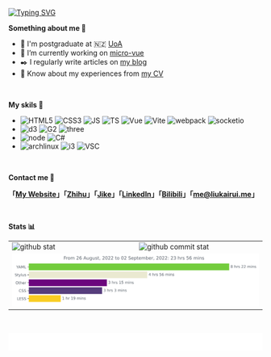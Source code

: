 [![Typing SVG](https://readme-typing-svg.herokuapp.com?size=21&color=000000&vCenter=true&width=500&lines=Hey%2C+I'm+Kairui+Liu+%F0%9F%91%8B;A+passionate+frontend+developer+from+China+%F0%9F%91%A8%E2%80%8D%F0%9F%92%BB+;Welcome+to+my+Github+homepage+%F0%9F%A4%97;%E5%98%BF%2C+%E6%88%91%E6%98%AF%E5%88%98%E9%94%B4%E7%9D%BF+%F0%9F%91%8B;%E6%9D%A5%E8%87%AA%E4%B8%AD%E5%9B%BD%E7%9A%84%E5%89%8D%E7%AB%AF%E5%BC%80%E5%8F%91%E8%80%85+%F0%9F%91%A8%E2%80%8D%F0%9F%92%BB;%E6%AC%A2%E8%BF%8E%E6%9D%A5%E5%88%B0%E6%88%91%E7%9A%84Github%E4%B8%BB%E9%A1%B5%F0%9F%A4%97)](https://git.io/typing-svg)
<br/>

**Something about me 🙋**

- 🍻 I'm postgraduate at 🇳🇿 [UoA](https://www.auckland.ac.nz/)
- 🔭 I’m currently working on [micro-vue](https://github.com/KairuiLiu/micro-vue)
- ✒️ I regularly write articles on [my blog](http://liukairui.me/)
- 📃 Know about my experiences from [my CV](http://cv.liukairui.me/)
<br/>

**My skils 🔬**

- ![HTML5](https://img.shields.io/badge/HTML5-E34F26?style=flat-square&logo=HTML5&logoColor=white) ![CSS3](https://img.shields.io/badge/CSS3-1572B6?style=flat-square&logo=CSS3&logoColor=white) ![JS](https://img.shields.io/badge/JavaScript-F7DF1E?style=flat-square&logo=JavaScript&logoColor=black) ![TS](https://img.shields.io/badge/TypeScript-3178C6?style=flat-square&logo=TypeScript&logoColor=white) ![Vue](https://img.shields.io/badge/Vue.js-4FC08D?style=flat-square&logo=Vue.js&logoColor=white) ![Vite](https://img.shields.io/badge/Vite-646CFF?style=flat-square&logo=Vite&logoColor=white) ![webpack](https://img.shields.io/badge/webpack-8DD6F9?style=flat-square&logo=webpack&logoColor=black) ![socketio](https://img.shields.io/badge/Socket.io-010101?style=flat-square&logo=Socket.io&logoColor=white)  
- ![d3](https://img.shields.io/badge/D3.js-F9A03C?style=flat-square&logo=d3.js&logoColor=white) ![G2](https://img.shields.io/badge/G2%20Plot-6c2fc3?style=flat-square&logo=antdesign&logoColor=white) ![three](https://img.shields.io/badge/Three.js-000000?style=flat-square&logo=three.js&logoColor=white)
- ![node](https://img.shields.io/badge/Node.js-339933?style=flat-square&logo=node.js&logoColor=white) ![C#](https://img.shields.io/badge/C%23-239120?style=flat-square&logo=CSharp&logoColor=white)  
- ![archlinux](https://img.shields.io/badge/ArchLinux-1793D1?style=flat-square&logo=Arch%20Linux&logoColor=white) ![i3](https://img.shields.io/badge/i3wm-1976D2?style=flat-square&logo=wire&logoColor=white) ![VSC](https://img.shields.io/badge/Visual%20Studio%20Code-007ACC?style=flat-square&logo=Visual%20Studio%20Code&logoColor=white)
<br/>

**Contact me 📇**

**「[My Website](https://liukairui.me/)」「[Zhihu](https://www.zhihu.com/people/liu-kai-rui-18/)」「[Jike](https://okjk.co/16CFBT)」「[LinkedIn](https://www.linkedin.com/in/%E9%94%B4%E7%9D%BF-%E5%88%98-9b3a80235/)」「[Bilibili](https://space.bilibili.com/33238144)」「[me@liukairui.me](mailto:me@liukairui.me)」**

<br/>

**Stats 📊**

<table>
  <tbody>
    <tr>
      <td valign="middle" width="50%">
        <img src="https://github-readme-stats.vercel.app/api?username=KairuiLiu&hide_border=true" alt="github stat">
      </td>
      <td valign="middle" width="50%">
        <img src="https://github-readme-streak-stats.herokuapp.com?user=KairuiLiu&hide_border=true&date_format=M%20j%5B%2C%20Y%5D" alt="github commit stat"> 
      </td>
    </tr>
    <tr height="0">
    </tr>
    <tr>
      <td valign="middle"  colspan="2">
        <img src="./images/stat.svg" alt="wakatime stat" />
      </td>
    </tr>
  </tbody>
<table>
<br/>

![](./images/wollow.svg)
